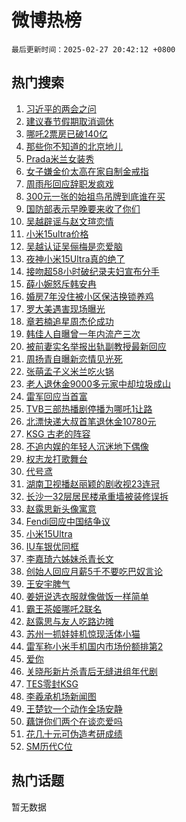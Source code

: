 # 微博热榜

`最后更新时间：2025-02-27 20:42:12 +0800`

## 热门搜索

1. [习近平的两会之问](https://m.weibo.cn/search?containerid=100103type%3D1%26t%3D10%26q%3D%23%E4%B9%A0%E8%BF%91%E5%B9%B3%E7%9A%84%E4%B8%A4%E4%BC%9A%E4%B9%8B%E9%97%AE%23&stream_entry_id=51&isnewpage=1&extparam=seat%3D1%26pos%3D0%26cate%3D10103%26q%3D%2523%25E4%25B9%25A0%25E8%25BF%2591%25E5%25B9%25B3%25E7%259A%2584%25E4%25B8%25A4%25E4%25BC%259A%25E4%25B9%258B%25E9%2597%25AE%2523%26dgr%3D0%26filter_type%3Drealtimehot%26stream_entry_id%3D51%26c_type%3D51%26display_time%3D1740660131%26pre_seqid%3D1740660131040011857609)
1. [建议春节假期取消调休](https://m.weibo.cn/search?containerid=100103type%3D1%26t%3D10%26q%3D%23%E5%BB%BA%E8%AE%AE%E6%98%A5%E8%8A%82%E5%81%87%E6%9C%9F%E5%8F%96%E6%B6%88%E8%B0%83%E4%BC%91%23&stream_entry_id=31&isnewpage=1&extparam=seat%3D1%26pos%3D0%26dgr%3D0%26filter_type%3Drealtimehot%26c_type%3D31%26q%3D%2523%25E5%25BB%25BA%25E8%25AE%25AE%25E6%2598%25A5%25E8%258A%2582%25E5%2581%2587%25E6%259C%259F%25E5%258F%2596%25E6%25B6%2588%25E8%25B0%2583%25E4%25BC%2591%2523%26cate%3D5001%26band_rank%3D1%26lcate%3D5001%26realpos%3D1%26stream_entry_id%3D31%26flag%3D0%26display_time%3D1740660131%26pre_seqid%3D1740660131040011857609)
1. [哪吒2票房已破140亿](https://m.weibo.cn/search?containerid=100103type%3D1%26t%3D10%26q%3D%23%E5%93%AA%E5%90%922%E7%A5%A8%E6%88%BF%E5%B7%B2%E7%A0%B4140%E4%BA%BF%23&stream_entry_id=31&isnewpage=1&extparam=seat%3D1%26pos%3D1%26dgr%3D0%26filter_type%3Drealtimehot%26c_type%3D31%26q%3D%2523%25E5%2593%25AA%25E5%2590%25922%25E7%25A5%25A8%25E6%2588%25BF%25E5%25B7%25B2%25E7%25A0%25B4140%25E4%25BA%25BF%2523%26cate%3D5001%26band_rank%3D2%26lcate%3D5001%26realpos%3D2%26stream_entry_id%3D31%26flag%3D0%26display_time%3D1740660131%26pre_seqid%3D1740660131040011857609)
1. [那些你不知道的北京地儿](https://m.weibo.cn/search?containerid=100103type%3D1%26t%3D10%26q%3D%23%E9%82%A3%E4%BA%9B%E4%BD%A0%E4%B8%8D%E7%9F%A5%E9%81%93%E7%9A%84%E5%8C%97%E4%BA%AC%E5%9C%B0%E5%84%BF%23&stream_entry_id=31&isnewpage=1&extparam=seat%3D1%26pos%3D2%26dgr%3D0%26filter_type%3Drealtimehot%26c_type%3D31%26q%3D%2523%25E9%2582%25A3%25E4%25BA%259B%25E4%25BD%25A0%25E4%25B8%258D%25E7%259F%25A5%25E9%2581%2593%25E7%259A%2584%25E5%258C%2597%25E4%25BA%25AC%25E5%259C%25B0%25E5%2584%25BF%2523%26cate%3D5001%26band_rank%3D3%26lcate%3D5001%26realpos%3D3%26stream_entry_id%3D31%26flag%3D1%26display_time%3D1740660131%26pre_seqid%3D1740660131040011857609)
1. [Prada米兰女装秀](https://m.weibo.cn/search?containerid=100103type%3D1%26t%3D10%26q%3D%23Prada%E7%B1%B3%E5%85%B0%E5%A5%B3%E8%A3%85%E7%A7%80%23&stream_entry_id=31&isnewpage=1&extparam=seat%3D1%26pos%3D3%26dgr%3D0%26adid%3D277135%26is_ad_pos%3D1%26c_type%3D31%26topic_ad%3D1%26cate%3D5001%26band_rank%3D4%26lcate%3D5001%26q%3D%2523Prada%25E7%25B1%25B3%25E5%2585%25B0%25E5%25A5%25B3%25E8%25A3%2585%25E7%25A7%2580%2523%26stream_entry_id%3D31%26filter_type%3Drealtimehot%26display_time%3D1740660131%26pre_seqid%3D1740660131040011857609)
1. [女子嫌金价太高在家自制金戒指](https://m.weibo.cn/search?containerid=100103type%3D1%26t%3D10%26q%3D%23%E5%A5%B3%E5%AD%90%E5%AB%8C%E9%87%91%E4%BB%B7%E5%A4%AA%E9%AB%98%E5%9C%A8%E5%AE%B6%E8%87%AA%E5%88%B6%E9%87%91%E6%88%92%E6%8C%87%23&stream_entry_id=31&isnewpage=1&extparam=seat%3D1%26pos%3D4%26dgr%3D0%26filter_type%3Drealtimehot%26c_type%3D31%26q%3D%2523%25E5%25A5%25B3%25E5%25AD%2590%25E5%25AB%258C%25E9%2587%2591%25E4%25BB%25B7%25E5%25A4%25AA%25E9%25AB%2598%25E5%259C%25A8%25E5%25AE%25B6%25E8%2587%25AA%25E5%2588%25B6%25E9%2587%2591%25E6%2588%2592%25E6%258C%2587%2523%26cate%3D5001%26band_rank%3D4%26lcate%3D5001%26realpos%3D4%26stream_entry_id%3D31%26flag%3D1%26display_time%3D1740660131%26pre_seqid%3D1740660131040011857609)
1. [周雨彤回应辞职发疯戏](https://m.weibo.cn/search?containerid=100103type%3D1%26t%3D10%26q%3D%23%E5%91%A8%E9%9B%A8%E5%BD%A4%E5%9B%9E%E5%BA%94%E8%BE%9E%E8%81%8C%E5%8F%91%E7%96%AF%E6%88%8F%23&stream_entry_id=31&isnewpage=1&extparam=seat%3D1%26pos%3D5%26dgr%3D0%26filter_type%3Drealtimehot%26c_type%3D31%26q%3D%2523%25E5%2591%25A8%25E9%259B%25A8%25E5%25BD%25A4%25E5%259B%259E%25E5%25BA%2594%25E8%25BE%259E%25E8%2581%258C%25E5%258F%2591%25E7%2596%25AF%25E6%2588%258F%2523%26cate%3D5001%26band_rank%3D5%26lcate%3D5001%26realpos%3D5%26stream_entry_id%3D31%26flag%3D2%26display_time%3D1740660131%26pre_seqid%3D1740660131040011857609)
1. [300元一张的始祖鸟吊牌到底谁在买](https://m.weibo.cn/search?containerid=100103type%3D1%26t%3D10%26q%3D%23300%E5%85%83%E4%B8%80%E5%BC%A0%E7%9A%84%E5%A7%8B%E7%A5%96%E9%B8%9F%E5%90%8A%E7%89%8C%E5%88%B0%E5%BA%95%E8%B0%81%E5%9C%A8%E4%B9%B0%23&stream_entry_id=31&isnewpage=1&extparam=seat%3D1%26pos%3D6%26dgr%3D0%26filter_type%3Drealtimehot%26c_type%3D31%26q%3D%2523300%25E5%2585%2583%25E4%25B8%2580%25E5%25BC%25A0%25E7%259A%2584%25E5%25A7%258B%25E7%25A5%2596%25E9%25B8%259F%25E5%2590%258A%25E7%2589%258C%25E5%2588%25B0%25E5%25BA%2595%25E8%25B0%2581%25E5%259C%25A8%25E4%25B9%25B0%2523%26cate%3D5001%26band_rank%3D6%26lcate%3D5001%26realpos%3D6%26stream_entry_id%3D31%26flag%3D0%26display_time%3D1740660131%26pre_seqid%3D1740660131040011857609)
1. [国防部表示早晚要来收了你们](https://m.weibo.cn/search?containerid=100103type%3D1%26t%3D10%26q%3D%23%E5%9B%BD%E9%98%B2%E9%83%A8%E8%A1%A8%E7%A4%BA%E6%97%A9%E6%99%9A%E8%A6%81%E6%9D%A5%E6%94%B6%E4%BA%86%E4%BD%A0%E4%BB%AC%23&stream_entry_id=31&isnewpage=1&extparam=seat%3D1%26pos%3D7%26dgr%3D0%26filter_type%3Drealtimehot%26c_type%3D31%26q%3D%2523%25E5%259B%25BD%25E9%2598%25B2%25E9%2583%25A8%25E8%25A1%25A8%25E7%25A4%25BA%25E6%2597%25A9%25E6%2599%259A%25E8%25A6%2581%25E6%259D%25A5%25E6%2594%25B6%25E4%25BA%2586%25E4%25BD%25A0%25E4%25BB%25AC%2523%26cate%3D5001%26band_rank%3D7%26lcate%3D5001%26realpos%3D7%26stream_entry_id%3D31%26flag%3D0%26display_time%3D1740660131%26pre_seqid%3D1740660131040011857609)
1. [吴越辟谣与赵文瑄恋情](https://m.weibo.cn/search?containerid=100103type%3D1%26t%3D10%26q%3D%23%E5%90%B4%E8%B6%8A%E8%BE%9F%E8%B0%A3%E4%B8%8E%E8%B5%B5%E6%96%87%E7%91%84%E6%81%8B%E6%83%85%23&stream_entry_id=31&isnewpage=1&extparam=seat%3D1%26pos%3D8%26dgr%3D0%26filter_type%3Drealtimehot%26c_type%3D31%26q%3D%2523%25E5%2590%25B4%25E8%25B6%258A%25E8%25BE%259F%25E8%25B0%25A3%25E4%25B8%258E%25E8%25B5%25B5%25E6%2596%2587%25E7%2591%2584%25E6%2581%258B%25E6%2583%2585%2523%26cate%3D5001%26band_rank%3D8%26lcate%3D5001%26realpos%3D8%26stream_entry_id%3D31%26flag%3D1%26display_time%3D1740660131%26pre_seqid%3D1740660131040011857609)
1. [小米15ultra价格](https://m.weibo.cn/search?containerid=100103type%3D1%26t%3D10%26q%3D%E5%B0%8F%E7%B1%B315ultra%E4%BB%B7%E6%A0%BC&stream_entry_id=31&isnewpage=1&extparam=seat%3D1%26pos%3D9%26dgr%3D0%26filter_type%3Drealtimehot%26c_type%3D31%26q%3D%25E5%25B0%258F%25E7%25B1%25B315ultra%25E4%25BB%25B7%25E6%25A0%25BC%26cate%3D5001%26band_rank%3D9%26lcate%3D5001%26realpos%3D9%26stream_entry_id%3D31%26flag%3D1%26display_time%3D1740660131%26pre_seqid%3D1740660131040011857609)
1. [吴越认证吴俪梅是恋爱脑](https://m.weibo.cn/search?containerid=100103type%3D1%26t%3D10%26q%3D%23%E5%90%B4%E8%B6%8A%E8%AE%A4%E8%AF%81%E5%90%B4%E4%BF%AA%E6%A2%85%E6%98%AF%E6%81%8B%E7%88%B1%E8%84%91%23&stream_entry_id=31&isnewpage=1&extparam=seat%3D1%26pos%3D10%26dgr%3D0%26filter_type%3Drealtimehot%26c_type%3D31%26q%3D%2523%25E5%2590%25B4%25E8%25B6%258A%25E8%25AE%25A4%25E8%25AF%2581%25E5%2590%25B4%25E4%25BF%25AA%25E6%25A2%2585%25E6%2598%25AF%25E6%2581%258B%25E7%2588%25B1%25E8%2584%2591%2523%26cate%3D5001%26band_rank%3D10%26lcate%3D5001%26realpos%3D10%26stream_entry_id%3D31%26flag%3D1%26display_time%3D1740660131%26pre_seqid%3D1740660131040011857609)
1. [夜神小米15Ultra真的绝了](https://m.weibo.cn/search?containerid=100103type%3D1%26t%3D10%26q%3D%23%E5%A4%9C%E7%A5%9E%E5%B0%8F%E7%B1%B315Ultra%E7%9C%9F%E7%9A%84%E7%BB%9D%E4%BA%86%23&stream_entry_id=31&isnewpage=1&extparam=seat%3D1%26q%3D%2523%25E5%25A4%259C%25E7%25A5%259E%25E5%25B0%258F%25E7%25B1%25B315Ultra%25E7%259C%259F%25E7%259A%2584%25E7%25BB%259D%25E4%25BA%2586%2523%26dgr%3D0%26adid%3D277163%26filter_type%3Drealtimehot%26c_type%3D31%26pos%3D11%26cate%3D5001%26band_rank%3D11%26lcate%3D5001%26realpos%3D11%26stream_entry_id%3D31%26flag%3D1%26display_time%3D1740660131%26pre_seqid%3D1740660131040011857609)
1. [接吻超58小时破纪录夫妇宣布分手](https://m.weibo.cn/search?containerid=100103type%3D1%26t%3D10%26q%3D%23%E6%8E%A5%E5%90%BB%E8%B6%8558%E5%B0%8F%E6%97%B6%E7%A0%B4%E7%BA%AA%E5%BD%95%E5%A4%AB%E5%A6%87%E5%AE%A3%E5%B8%83%E5%88%86%E6%89%8B%23&stream_entry_id=31&isnewpage=1&extparam=seat%3D1%26pos%3D12%26dgr%3D0%26filter_type%3Drealtimehot%26c_type%3D31%26q%3D%2523%25E6%258E%25A5%25E5%2590%25BB%25E8%25B6%258558%25E5%25B0%258F%25E6%2597%25B6%25E7%25A0%25B4%25E7%25BA%25AA%25E5%25BD%2595%25E5%25A4%25AB%25E5%25A6%2587%25E5%25AE%25A3%25E5%25B8%2583%25E5%2588%2586%25E6%2589%258B%2523%26cate%3D5001%26band_rank%3D12%26lcate%3D5001%26realpos%3D12%26stream_entry_id%3D31%26flag%3D1%26display_time%3D1740660131%26pre_seqid%3D1740660131040011857609)
1. [薛小婉怒斥韩安冉](https://m.weibo.cn/search?containerid=100103type%3D1%26t%3D10%26q%3D%23%E8%96%9B%E5%B0%8F%E5%A9%89%E6%80%92%E6%96%A5%E9%9F%A9%E5%AE%89%E5%86%89%23&stream_entry_id=31&isnewpage=1&extparam=seat%3D1%26pos%3D13%26dgr%3D0%26filter_type%3Drealtimehot%26c_type%3D31%26q%3D%2523%25E8%2596%259B%25E5%25B0%258F%25E5%25A9%2589%25E6%2580%2592%25E6%2596%25A5%25E9%259F%25A9%25E5%25AE%2589%25E5%2586%2589%2523%26cate%3D5001%26band_rank%3D13%26lcate%3D5001%26realpos%3D13%26stream_entry_id%3D31%26flag%3D2%26display_time%3D1740660131%26pre_seqid%3D1740660131040011857609)
1. [婚房7年没住被小区保洁换锁养鸡](https://m.weibo.cn/search?containerid=100103type%3D1%26t%3D10%26q%3D%23%E5%A9%9A%E6%88%BF7%E5%B9%B4%E6%B2%A1%E4%BD%8F%E8%A2%AB%E5%B0%8F%E5%8C%BA%E4%BF%9D%E6%B4%81%E6%8D%A2%E9%94%81%E5%85%BB%E9%B8%A1%23&stream_entry_id=31&isnewpage=1&extparam=seat%3D1%26pos%3D14%26dgr%3D0%26filter_type%3Drealtimehot%26c_type%3D31%26q%3D%2523%25E5%25A9%259A%25E6%2588%25BF7%25E5%25B9%25B4%25E6%25B2%25A1%25E4%25BD%258F%25E8%25A2%25AB%25E5%25B0%258F%25E5%258C%25BA%25E4%25BF%259D%25E6%25B4%2581%25E6%258D%25A2%25E9%2594%2581%25E5%2585%25BB%25E9%25B8%25A1%2523%26cate%3D5001%26band_rank%3D14%26lcate%3D5001%26realpos%3D14%26stream_entry_id%3D31%26flag%3D2%26display_time%3D1740660131%26pre_seqid%3D1740660131040011857609)
1. [罗大美遇害现场曝光](https://m.weibo.cn/search?containerid=100103type%3D1%26t%3D10%26q%3D%23%E7%BD%97%E5%A4%A7%E7%BE%8E%E9%81%87%E5%AE%B3%E7%8E%B0%E5%9C%BA%E6%9B%9D%E5%85%89%23&stream_entry_id=31&isnewpage=1&extparam=seat%3D1%26pos%3D15%26dgr%3D0%26filter_type%3Drealtimehot%26c_type%3D31%26q%3D%2523%25E7%25BD%2597%25E5%25A4%25A7%25E7%25BE%258E%25E9%2581%2587%25E5%25AE%25B3%25E7%258E%25B0%25E5%259C%25BA%25E6%259B%259D%25E5%2585%2589%2523%26cate%3D5001%26band_rank%3D15%26lcate%3D5001%26realpos%3D15%26stream_entry_id%3D31%26flag%3D2%26display_time%3D1740660131%26pre_seqid%3D1740660131040011857609)
1. [章若楠追星周杰伦成功](https://m.weibo.cn/search?containerid=100103type%3D1%26t%3D10%26q%3D%E7%AB%A0%E8%8B%A5%E6%A5%A0%E8%BF%BD%E6%98%9F%E5%91%A8%E6%9D%B0%E4%BC%A6%E6%88%90%E5%8A%9F&stream_entry_id=31&isnewpage=1&extparam=seat%3D1%26pos%3D16%26dgr%3D0%26filter_type%3Drealtimehot%26c_type%3D31%26q%3D%25E7%25AB%25A0%25E8%258B%25A5%25E6%25A5%25A0%25E8%25BF%25BD%25E6%2598%259F%25E5%2591%25A8%25E6%259D%25B0%25E4%25BC%25A6%25E6%2588%2590%25E5%258A%259F%26cate%3D5001%26band_rank%3D16%26lcate%3D5001%26realpos%3D16%26stream_entry_id%3D31%26flag%3D2%26display_time%3D1740660131%26pre_seqid%3D1740660131040011857609)
1. [韩佳人自曝曾一年内流产三次](https://m.weibo.cn/search?containerid=100103type%3D1%26t%3D10%26q%3D%23%E9%9F%A9%E4%BD%B3%E4%BA%BA%E8%87%AA%E6%9B%9D%E6%9B%BE%E4%B8%80%E5%B9%B4%E5%86%85%E6%B5%81%E4%BA%A7%E4%B8%89%E6%AC%A1%23&stream_entry_id=31&isnewpage=1&extparam=seat%3D1%26pos%3D17%26dgr%3D0%26filter_type%3Drealtimehot%26c_type%3D31%26q%3D%2523%25E9%259F%25A9%25E4%25BD%25B3%25E4%25BA%25BA%25E8%2587%25AA%25E6%259B%259D%25E6%259B%25BE%25E4%25B8%2580%25E5%25B9%25B4%25E5%2586%2585%25E6%25B5%2581%25E4%25BA%25A7%25E4%25B8%2589%25E6%25AC%25A1%2523%26cate%3D5001%26band_rank%3D17%26lcate%3D5001%26realpos%3D17%26stream_entry_id%3D31%26flag%3D2%26display_time%3D1740660131%26pre_seqid%3D1740660131040011857609)
1. [被前妻实名举报出轨副教授最新回应](https://m.weibo.cn/search?containerid=100103type%3D1%26t%3D10%26q%3D%23%E8%A2%AB%E5%89%8D%E5%A6%BB%E5%AE%9E%E5%90%8D%E4%B8%BE%E6%8A%A5%E5%87%BA%E8%BD%A8%E5%89%AF%E6%95%99%E6%8E%88%E6%9C%80%E6%96%B0%E5%9B%9E%E5%BA%94%23&stream_entry_id=31&isnewpage=1&extparam=seat%3D1%26pos%3D18%26dgr%3D0%26filter_type%3Drealtimehot%26c_type%3D31%26q%3D%2523%25E8%25A2%25AB%25E5%2589%258D%25E5%25A6%25BB%25E5%25AE%259E%25E5%2590%258D%25E4%25B8%25BE%25E6%258A%25A5%25E5%2587%25BA%25E8%25BD%25A8%25E5%2589%25AF%25E6%2595%2599%25E6%258E%2588%25E6%259C%2580%25E6%2596%25B0%25E5%259B%259E%25E5%25BA%2594%2523%26cate%3D5001%26band_rank%3D18%26lcate%3D5001%26realpos%3D18%26stream_entry_id%3D31%26flag%3D0%26display_time%3D1740660131%26pre_seqid%3D1740660131040011857609)
1. [周扬青自曝新恋情见光死](https://m.weibo.cn/search?containerid=100103type%3D1%26t%3D10%26q%3D%23%E5%91%A8%E6%89%AC%E9%9D%92%E8%87%AA%E6%9B%9D%E6%96%B0%E6%81%8B%E6%83%85%E8%A7%81%E5%85%89%E6%AD%BB%23&stream_entry_id=31&isnewpage=1&extparam=seat%3D1%26pos%3D19%26dgr%3D0%26filter_type%3Drealtimehot%26c_type%3D31%26q%3D%2523%25E5%2591%25A8%25E6%2589%25AC%25E9%259D%2592%25E8%2587%25AA%25E6%259B%259D%25E6%2596%25B0%25E6%2581%258B%25E6%2583%2585%25E8%25A7%2581%25E5%2585%2589%25E6%25AD%25BB%2523%26cate%3D5001%26band_rank%3D19%26lcate%3D5001%26realpos%3D19%26stream_entry_id%3D31%26flag%3D0%26display_time%3D1740660131%26pre_seqid%3D1740660131040011857609)
1. [张萌孟子义米兰吃火锅](https://m.weibo.cn/search?containerid=100103type%3D1%26t%3D10%26q%3D%23%E5%BC%A0%E8%90%8C%E5%AD%9F%E5%AD%90%E4%B9%89%E7%B1%B3%E5%85%B0%E5%90%83%E7%81%AB%E9%94%85%23&stream_entry_id=31&isnewpage=1&extparam=seat%3D1%26pos%3D20%26dgr%3D0%26filter_type%3Drealtimehot%26c_type%3D31%26q%3D%2523%25E5%25BC%25A0%25E8%2590%258C%25E5%25AD%259F%25E5%25AD%2590%25E4%25B9%2589%25E7%25B1%25B3%25E5%2585%25B0%25E5%2590%2583%25E7%2581%25AB%25E9%2594%2585%2523%26cate%3D5001%26band_rank%3D20%26lcate%3D5001%26realpos%3D20%26stream_entry_id%3D31%26flag%3D1%26display_time%3D1740660131%26pre_seqid%3D1740660131040011857609)
1. [老人退休金9000多元家中却垃圾成山](https://m.weibo.cn/search?containerid=100103type%3D1%26t%3D10%26q%3D%23%E8%80%81%E4%BA%BA%E9%80%80%E4%BC%91%E9%87%919000%E5%A4%9A%E5%85%83%E5%AE%B6%E4%B8%AD%E5%8D%B4%E5%9E%83%E5%9C%BE%E6%88%90%E5%B1%B1%23&stream_entry_id=31&isnewpage=1&extparam=seat%3D1%26pos%3D21%26dgr%3D0%26filter_type%3Drealtimehot%26c_type%3D31%26q%3D%2523%25E8%2580%2581%25E4%25BA%25BA%25E9%2580%2580%25E4%25BC%2591%25E9%2587%25919000%25E5%25A4%259A%25E5%2585%2583%25E5%25AE%25B6%25E4%25B8%25AD%25E5%258D%25B4%25E5%259E%2583%25E5%259C%25BE%25E6%2588%2590%25E5%25B1%25B1%2523%26cate%3D5001%26band_rank%3D21%26lcate%3D5001%26realpos%3D21%26stream_entry_id%3D31%26flag%3D1%26display_time%3D1740660131%26pre_seqid%3D1740660131040011857609)
1. [雷军回应当首富](https://m.weibo.cn/search?containerid=100103type%3D1%26t%3D10%26q%3D%23%E9%9B%B7%E5%86%9B%E5%9B%9E%E5%BA%94%E5%BD%93%E9%A6%96%E5%AF%8C%23&stream_entry_id=31&isnewpage=1&extparam=seat%3D1%26pos%3D22%26dgr%3D0%26filter_type%3Drealtimehot%26c_type%3D31%26q%3D%2523%25E9%259B%25B7%25E5%2586%259B%25E5%259B%259E%25E5%25BA%2594%25E5%25BD%2593%25E9%25A6%2596%25E5%25AF%258C%2523%26cate%3D5001%26band_rank%3D22%26lcate%3D5001%26realpos%3D22%26stream_entry_id%3D31%26flag%3D0%26display_time%3D1740660131%26pre_seqid%3D1740660131040011857609)
1. [TVB三部热播剧停播为哪吒1让路](https://m.weibo.cn/search?containerid=100103type%3D1%26t%3D10%26q%3D%23TVB%E4%B8%89%E9%83%A8%E7%83%AD%E6%92%AD%E5%89%A7%E5%81%9C%E6%92%AD%E4%B8%BA%E5%93%AA%E5%90%921%E8%AE%A9%E8%B7%AF%23&stream_entry_id=31&isnewpage=1&extparam=seat%3D1%26pos%3D23%26dgr%3D0%26filter_type%3Drealtimehot%26c_type%3D31%26q%3D%2523TVB%25E4%25B8%2589%25E9%2583%25A8%25E7%2583%25AD%25E6%2592%25AD%25E5%2589%25A7%25E5%2581%259C%25E6%2592%25AD%25E4%25B8%25BA%25E5%2593%25AA%25E5%2590%25921%25E8%25AE%25A9%25E8%25B7%25AF%2523%26cate%3D5001%26band_rank%3D23%26lcate%3D5001%26realpos%3D23%26stream_entry_id%3D31%26flag%3D0%26display_time%3D1740660131%26pre_seqid%3D1740660131040011857609)
1. [北漂快递大叔首笔退休金10780元](https://m.weibo.cn/search?containerid=100103type%3D1%26t%3D10%26q%3D%23%E5%8C%97%E6%BC%82%E5%BF%AB%E9%80%92%E5%A4%A7%E5%8F%94%E9%A6%96%E7%AC%94%E9%80%80%E4%BC%91%E9%87%9110780%E5%85%83%23&stream_entry_id=31&isnewpage=1&extparam=seat%3D1%26pos%3D24%26dgr%3D0%26filter_type%3Drealtimehot%26c_type%3D31%26q%3D%2523%25E5%258C%2597%25E6%25BC%2582%25E5%25BF%25AB%25E9%2580%2592%25E5%25A4%25A7%25E5%258F%2594%25E9%25A6%2596%25E7%25AC%2594%25E9%2580%2580%25E4%25BC%2591%25E9%2587%259110780%25E5%2585%2583%2523%26cate%3D5001%26band_rank%3D24%26lcate%3D5001%26realpos%3D24%26stream_entry_id%3D31%26flag%3D1%26display_time%3D1740660131%26pre_seqid%3D1740660131040011857609)
1. [KSG 古老的阵容](https://m.weibo.cn/search?containerid=100103type%3D1%26t%3D10%26q%3DKSG+%E5%8F%A4%E8%80%81%E7%9A%84%E9%98%B5%E5%AE%B9&stream_entry_id=31&isnewpage=1&extparam=seat%3D1%26pos%3D25%26dgr%3D0%26filter_type%3Drealtimehot%26c_type%3D31%26q%3DKSG%2520%25E5%258F%25A4%25E8%2580%2581%25E7%259A%2584%25E9%2598%25B5%25E5%25AE%25B9%26cate%3D5001%26band_rank%3D25%26lcate%3D5001%26realpos%3D25%26stream_entry_id%3D31%26flag%3D0%26display_time%3D1740660131%26pre_seqid%3D1740660131040011857609)
1. [不追内娱的年轻人沉迷地下偶像](https://m.weibo.cn/search?containerid=100103type%3D1%26t%3D10%26q%3D%23%E4%B8%8D%E8%BF%BD%E5%86%85%E5%A8%B1%E7%9A%84%E5%B9%B4%E8%BD%BB%E4%BA%BA%E6%B2%89%E8%BF%B7%E5%9C%B0%E4%B8%8B%E5%81%B6%E5%83%8F%23&stream_entry_id=31&isnewpage=1&extparam=seat%3D1%26pos%3D26%26dgr%3D0%26filter_type%3Drealtimehot%26c_type%3D31%26q%3D%2523%25E4%25B8%258D%25E8%25BF%25BD%25E5%2586%2585%25E5%25A8%25B1%25E7%259A%2584%25E5%25B9%25B4%25E8%25BD%25BB%25E4%25BA%25BA%25E6%25B2%2589%25E8%25BF%25B7%25E5%259C%25B0%25E4%25B8%258B%25E5%2581%25B6%25E5%2583%258F%2523%26cate%3D5001%26band_rank%3D26%26lcate%3D5001%26realpos%3D26%26stream_entry_id%3D31%26flag%3D0%26display_time%3D1740660131%26pre_seqid%3D1740660131040011857609)
1. [权志龙打歌舞台](https://m.weibo.cn/search?containerid=100103type%3D1%26t%3D10%26q%3D%E6%9D%83%E5%BF%97%E9%BE%99%E6%89%93%E6%AD%8C%E8%88%9E%E5%8F%B0&stream_entry_id=31&isnewpage=1&extparam=seat%3D1%26pos%3D27%26dgr%3D0%26filter_type%3Drealtimehot%26c_type%3D31%26q%3D%25E6%259D%2583%25E5%25BF%2597%25E9%25BE%2599%25E6%2589%2593%25E6%25AD%258C%25E8%2588%259E%25E5%258F%25B0%26cate%3D5001%26band_rank%3D27%26lcate%3D5001%26realpos%3D27%26stream_entry_id%3D31%26flag%3D0%26display_time%3D1740660131%26pre_seqid%3D1740660131040011857609)
1. [代号鸢](https://m.weibo.cn/search?containerid=100103type%3D1%26t%3D10%26q%3D%E4%BB%A3%E5%8F%B7%E9%B8%A2&stream_entry_id=31&isnewpage=1&extparam=seat%3D1%26pos%3D28%26dgr%3D0%26filter_type%3Drealtimehot%26c_type%3D31%26q%3D%25E4%25BB%25A3%25E5%258F%25B7%25E9%25B8%25A2%26cate%3D5001%26band_rank%3D28%26lcate%3D5001%26realpos%3D28%26stream_entry_id%3D31%26flag%3D0%26display_time%3D1740660131%26pre_seqid%3D1740660131040011857609)
1. [湖南卫视播赵丽颖的剧收视23连冠](https://m.weibo.cn/search?containerid=100103type%3D1%26t%3D10%26q%3D%23%E6%B9%96%E5%8D%97%E5%8D%AB%E8%A7%86%E6%92%AD%E8%B5%B5%E4%B8%BD%E9%A2%96%E7%9A%84%E5%89%A7%E6%94%B6%E8%A7%8623%E8%BF%9E%E5%86%A0%23&stream_entry_id=31&isnewpage=1&extparam=seat%3D1%26pos%3D29%26dgr%3D0%26filter_type%3Drealtimehot%26c_type%3D31%26q%3D%2523%25E6%25B9%2596%25E5%258D%2597%25E5%258D%25AB%25E8%25A7%2586%25E6%2592%25AD%25E8%25B5%25B5%25E4%25B8%25BD%25E9%25A2%2596%25E7%259A%2584%25E5%2589%25A7%25E6%2594%25B6%25E8%25A7%258623%25E8%25BF%259E%25E5%2586%25A0%2523%26cate%3D5001%26band_rank%3D29%26lcate%3D5001%26realpos%3D29%26stream_entry_id%3D31%26flag%3D0%26display_time%3D1740660131%26pre_seqid%3D1740660131040011857609)
1. [长沙一32层居民楼承重墙被装修误拆](https://m.weibo.cn/search?containerid=100103type%3D1%26t%3D10%26q%3D%23%E9%95%BF%E6%B2%99%E4%B8%8032%E5%B1%82%E5%B1%85%E6%B0%91%E6%A5%BC%E6%89%BF%E9%87%8D%E5%A2%99%E8%A2%AB%E8%A3%85%E4%BF%AE%E8%AF%AF%E6%8B%86%23&stream_entry_id=31&isnewpage=1&extparam=seat%3D1%26pos%3D30%26dgr%3D0%26filter_type%3Drealtimehot%26c_type%3D31%26q%3D%2523%25E9%2595%25BF%25E6%25B2%2599%25E4%25B8%258032%25E5%25B1%2582%25E5%25B1%2585%25E6%25B0%2591%25E6%25A5%25BC%25E6%2589%25BF%25E9%2587%258D%25E5%25A2%2599%25E8%25A2%25AB%25E8%25A3%2585%25E4%25BF%25AE%25E8%25AF%25AF%25E6%258B%2586%2523%26cate%3D5001%26band_rank%3D30%26lcate%3D5001%26realpos%3D30%26stream_entry_id%3D31%26flag%3D1%26display_time%3D1740660131%26pre_seqid%3D1740660131040011857609)
1. [赵露思新头像寓意](https://m.weibo.cn/search?containerid=100103type%3D1%26t%3D10%26q%3D%23%E8%B5%B5%E9%9C%B2%E6%80%9D%E6%96%B0%E5%A4%B4%E5%83%8F%E5%AF%93%E6%84%8F%23&stream_entry_id=31&isnewpage=1&extparam=seat%3D1%26pos%3D31%26dgr%3D0%26filter_type%3Drealtimehot%26c_type%3D31%26q%3D%2523%25E8%25B5%25B5%25E9%259C%25B2%25E6%2580%259D%25E6%2596%25B0%25E5%25A4%25B4%25E5%2583%258F%25E5%25AF%2593%25E6%2584%258F%2523%26cate%3D5001%26band_rank%3D31%26lcate%3D5001%26realpos%3D31%26stream_entry_id%3D31%26flag%3D1%26display_time%3D1740660131%26pre_seqid%3D1740660131040011857609)
1. [Fendi回应中国结争议](https://m.weibo.cn/search?containerid=100103type%3D1%26t%3D10%26q%3D%23Fendi%E5%9B%9E%E5%BA%94%E4%B8%AD%E5%9B%BD%E7%BB%93%E4%BA%89%E8%AE%AE%23&stream_entry_id=31&isnewpage=1&extparam=seat%3D1%26pos%3D32%26dgr%3D0%26filter_type%3Drealtimehot%26c_type%3D31%26q%3D%2523Fendi%25E5%259B%259E%25E5%25BA%2594%25E4%25B8%25AD%25E5%259B%25BD%25E7%25BB%2593%25E4%25BA%2589%25E8%25AE%25AE%2523%26cate%3D5001%26band_rank%3D32%26lcate%3D5001%26realpos%3D32%26stream_entry_id%3D31%26flag%3D0%26display_time%3D1740660131%26pre_seqid%3D1740660131040011857609)
1. [小米15Ultra](https://m.weibo.cn/search?containerid=100103type%3D1%26t%3D10%26q%3D%E5%B0%8F%E7%B1%B315Ultra&stream_entry_id=31&isnewpage=1&extparam=seat%3D1%26pos%3D33%26dgr%3D0%26filter_type%3Drealtimehot%26c_type%3D31%26q%3D%25E5%25B0%258F%25E7%25B1%25B315Ultra%26cate%3D5001%26band_rank%3D33%26lcate%3D5001%26realpos%3D33%26stream_entry_id%3D31%26flag%3D1%26display_time%3D1740660131%26pre_seqid%3D1740660131040011857609)
1. [IU车银优同框](https://m.weibo.cn/search?containerid=100103type%3D1%26t%3D10%26q%3D%23IU%E8%BD%A6%E9%93%B6%E4%BC%98%E5%90%8C%E6%A1%86%23&stream_entry_id=31&isnewpage=1&extparam=seat%3D1%26pos%3D34%26dgr%3D0%26filter_type%3Drealtimehot%26c_type%3D31%26q%3D%2523IU%25E8%25BD%25A6%25E9%2593%25B6%25E4%25BC%2598%25E5%2590%258C%25E6%25A1%2586%2523%26cate%3D5001%26band_rank%3D34%26lcate%3D5001%26realpos%3D34%26stream_entry_id%3D31%26flag%3D0%26display_time%3D1740660131%26pre_seqid%3D1740660131040011857609)
1. [李嘉琦六姊妹杀青长文](https://m.weibo.cn/search?containerid=100103type%3D1%26t%3D10%26q%3D%23%E6%9D%8E%E5%98%89%E7%90%A6%E5%85%AD%E5%A7%8A%E5%A6%B9%E6%9D%80%E9%9D%92%E9%95%BF%E6%96%87%23&stream_entry_id=31&isnewpage=1&extparam=seat%3D1%26pos%3D35%26dgr%3D0%26filter_type%3Drealtimehot%26c_type%3D31%26q%3D%2523%25E6%259D%258E%25E5%2598%2589%25E7%2590%25A6%25E5%2585%25AD%25E5%25A7%258A%25E5%25A6%25B9%25E6%259D%2580%25E9%259D%2592%25E9%2595%25BF%25E6%2596%2587%2523%26cate%3D5001%26band_rank%3D35%26lcate%3D5001%26realpos%3D35%26stream_entry_id%3D31%26flag%3D1%26display_time%3D1740660131%26pre_seqid%3D1740660131040011857609)
1. [创始人回应月薪5千不要吃巴奴言论](https://m.weibo.cn/search?containerid=100103type%3D1%26t%3D10%26q%3D%23%E5%88%9B%E5%A7%8B%E4%BA%BA%E5%9B%9E%E5%BA%94%E6%9C%88%E8%96%AA5%E5%8D%83%E4%B8%8D%E8%A6%81%E5%90%83%E5%B7%B4%E5%A5%B4%E8%A8%80%E8%AE%BA%23&stream_entry_id=31&isnewpage=1&extparam=seat%3D1%26pos%3D36%26dgr%3D0%26filter_type%3Drealtimehot%26c_type%3D31%26q%3D%2523%25E5%2588%259B%25E5%25A7%258B%25E4%25BA%25BA%25E5%259B%259E%25E5%25BA%2594%25E6%259C%2588%25E8%2596%25AA5%25E5%258D%2583%25E4%25B8%258D%25E8%25A6%2581%25E5%2590%2583%25E5%25B7%25B4%25E5%25A5%25B4%25E8%25A8%2580%25E8%25AE%25BA%2523%26cate%3D5001%26band_rank%3D36%26lcate%3D5001%26realpos%3D36%26stream_entry_id%3D31%26flag%3D1%26display_time%3D1740660131%26pre_seqid%3D1740660131040011857609)
1. [王安宇脾气](https://m.weibo.cn/search?containerid=100103type%3D1%26t%3D10%26q%3D%23%E7%8E%8B%E5%AE%89%E5%AE%87%E8%84%BE%E6%B0%94%23&stream_entry_id=31&isnewpage=1&extparam=seat%3D1%26pos%3D37%26dgr%3D0%26filter_type%3Drealtimehot%26c_type%3D31%26q%3D%2523%25E7%258E%258B%25E5%25AE%2589%25E5%25AE%2587%25E8%2584%25BE%25E6%25B0%2594%2523%26cate%3D5001%26band_rank%3D37%26lcate%3D5001%26realpos%3D37%26stream_entry_id%3D31%26flag%3D0%26display_time%3D1740660131%26pre_seqid%3D1740660131040011857609)
1. [姜妍说选衣服就像做饭一样简单](https://m.weibo.cn/search?containerid=100103type%3D1%26t%3D10%26q%3D%E5%A7%9C%E5%A6%8D%E8%AF%B4%E9%80%89%E8%A1%A3%E6%9C%8D%E5%B0%B1%E5%83%8F%E5%81%9A%E9%A5%AD%E4%B8%80%E6%A0%B7%E7%AE%80%E5%8D%95&stream_entry_id=31&isnewpage=1&extparam=seat%3D1%26pos%3D38%26dgr%3D0%26filter_type%3Drealtimehot%26c_type%3D31%26q%3D%25E5%25A7%259C%25E5%25A6%258D%25E8%25AF%25B4%25E9%2580%2589%25E8%25A1%25A3%25E6%259C%258D%25E5%25B0%25B1%25E5%2583%258F%25E5%2581%259A%25E9%25A5%25AD%25E4%25B8%2580%25E6%25A0%25B7%25E7%25AE%2580%25E5%258D%2595%26cate%3D5001%26band_rank%3D38%26lcate%3D5001%26realpos%3D38%26stream_entry_id%3D31%26flag%3D1%26display_time%3D1740660131%26pre_seqid%3D1740660131040011857609)
1. [霸王茶姬哪吒2联名](https://m.weibo.cn/search?containerid=100103type%3D1%26t%3D10%26q%3D%23%E9%9C%B8%E7%8E%8B%E8%8C%B6%E5%A7%AC%E5%93%AA%E5%90%922%E8%81%94%E5%90%8D%23&stream_entry_id=31&isnewpage=1&extparam=seat%3D1%26pos%3D39%26dgr%3D0%26filter_type%3Drealtimehot%26c_type%3D31%26q%3D%2523%25E9%259C%25B8%25E7%258E%258B%25E8%258C%25B6%25E5%25A7%25AC%25E5%2593%25AA%25E5%2590%25922%25E8%2581%2594%25E5%2590%258D%2523%26cate%3D5001%26band_rank%3D39%26lcate%3D5001%26realpos%3D39%26stream_entry_id%3D31%26flag%3D0%26display_time%3D1740660131%26pre_seqid%3D1740660131040011857609)
1. [赵露思与友人吃路边摊](https://m.weibo.cn/search?containerid=100103type%3D1%26t%3D10%26q%3D%23%E8%B5%B5%E9%9C%B2%E6%80%9D%E4%B8%8E%E5%8F%8B%E4%BA%BA%E5%90%83%E8%B7%AF%E8%BE%B9%E6%91%8A%23&stream_entry_id=31&isnewpage=1&extparam=seat%3D1%26pos%3D40%26dgr%3D0%26filter_type%3Drealtimehot%26c_type%3D31%26q%3D%2523%25E8%25B5%25B5%25E9%259C%25B2%25E6%2580%259D%25E4%25B8%258E%25E5%258F%258B%25E4%25BA%25BA%25E5%2590%2583%25E8%25B7%25AF%25E8%25BE%25B9%25E6%2591%258A%2523%26cate%3D5001%26band_rank%3D40%26lcate%3D5001%26realpos%3D40%26stream_entry_id%3D31%26flag%3D0%26display_time%3D1740660131%26pre_seqid%3D1740660131040011857609)
1. [苏州一抓娃娃机惊现活体小猫](https://m.weibo.cn/search?containerid=100103type%3D1%26t%3D10%26q%3D%23%E8%8B%8F%E5%B7%9E%E4%B8%80%E6%8A%93%E5%A8%83%E5%A8%83%E6%9C%BA%E6%83%8A%E7%8E%B0%E6%B4%BB%E4%BD%93%E5%B0%8F%E7%8C%AB%23&stream_entry_id=31&isnewpage=1&extparam=seat%3D1%26pos%3D41%26dgr%3D0%26filter_type%3Drealtimehot%26c_type%3D31%26q%3D%2523%25E8%258B%258F%25E5%25B7%259E%25E4%25B8%2580%25E6%258A%2593%25E5%25A8%2583%25E5%25A8%2583%25E6%259C%25BA%25E6%2583%258A%25E7%258E%25B0%25E6%25B4%25BB%25E4%25BD%2593%25E5%25B0%258F%25E7%258C%25AB%2523%26cate%3D5001%26band_rank%3D41%26lcate%3D5001%26realpos%3D41%26stream_entry_id%3D31%26flag%3D0%26display_time%3D1740660131%26pre_seqid%3D1740660131040011857609)
1. [雷军称小米手机国内市场份额排第2](https://m.weibo.cn/search?containerid=100103type%3D1%26t%3D10%26q%3D%23%E9%9B%B7%E5%86%9B%E7%A7%B0%E5%B0%8F%E7%B1%B3%E6%89%8B%E6%9C%BA%E5%9B%BD%E5%86%85%E5%B8%82%E5%9C%BA%E4%BB%BD%E9%A2%9D%E6%8E%92%E7%AC%AC2%23&stream_entry_id=31&isnewpage=1&extparam=seat%3D1%26pos%3D42%26dgr%3D0%26filter_type%3Drealtimehot%26c_type%3D31%26q%3D%2523%25E9%259B%25B7%25E5%2586%259B%25E7%25A7%25B0%25E5%25B0%258F%25E7%25B1%25B3%25E6%2589%258B%25E6%259C%25BA%25E5%259B%25BD%25E5%2586%2585%25E5%25B8%2582%25E5%259C%25BA%25E4%25BB%25BD%25E9%25A2%259D%25E6%258E%2592%25E7%25AC%25AC2%2523%26cate%3D5001%26band_rank%3D42%26lcate%3D5001%26realpos%3D42%26stream_entry_id%3D31%26flag%3D1%26display_time%3D1740660131%26pre_seqid%3D1740660131040011857609)
1. [爱你](https://m.weibo.cn/search?containerid=100103type%3D1%26t%3D10%26q%3D%23%E7%88%B1%E4%BD%A0%23&stream_entry_id=31&isnewpage=1&extparam=seat%3D1%26pos%3D43%26dgr%3D0%26filter_type%3Drealtimehot%26c_type%3D31%26q%3D%2523%25E7%2588%25B1%25E4%25BD%25A0%2523%26cate%3D5001%26band_rank%3D43%26lcate%3D5001%26realpos%3D43%26stream_entry_id%3D31%26flag%3D1%26display_time%3D1740660131%26pre_seqid%3D1740660131040011857609)
1. [关晓彤新片杀青后无缝进组年代剧](https://m.weibo.cn/search?containerid=100103type%3D1%26t%3D10%26q%3D%23%E5%85%B3%E6%99%93%E5%BD%A4%E6%96%B0%E7%89%87%E6%9D%80%E9%9D%92%E5%90%8E%E6%97%A0%E7%BC%9D%E8%BF%9B%E7%BB%84%E5%B9%B4%E4%BB%A3%E5%89%A7%23&stream_entry_id=31&isnewpage=1&extparam=seat%3D1%26pos%3D44%26dgr%3D0%26filter_type%3Drealtimehot%26c_type%3D31%26q%3D%2523%25E5%2585%25B3%25E6%2599%2593%25E5%25BD%25A4%25E6%2596%25B0%25E7%2589%2587%25E6%259D%2580%25E9%259D%2592%25E5%2590%258E%25E6%2597%25A0%25E7%25BC%259D%25E8%25BF%259B%25E7%25BB%2584%25E5%25B9%25B4%25E4%25BB%25A3%25E5%2589%25A7%2523%26cate%3D5001%26band_rank%3D44%26lcate%3D5001%26realpos%3D44%26stream_entry_id%3D31%26flag%3D1%26display_time%3D1740660131%26pre_seqid%3D1740660131040011857609)
1. [TES零封KSG](https://m.weibo.cn/search?containerid=100103type%3D1%26t%3D10%26q%3D%23TES%E9%9B%B6%E5%B0%81KSG%23&stream_entry_id=31&isnewpage=1&extparam=seat%3D1%26pos%3D45%26dgr%3D0%26filter_type%3Drealtimehot%26c_type%3D31%26q%3D%2523TES%25E9%259B%25B6%25E5%25B0%2581KSG%2523%26cate%3D5001%26band_rank%3D45%26lcate%3D5001%26realpos%3D45%26stream_entry_id%3D31%26flag%3D1%26display_time%3D1740660131%26pre_seqid%3D1740660131040011857609)
1. [李羲承机场新闻图](https://m.weibo.cn/search?containerid=100103type%3D1%26t%3D10%26q%3D%E6%9D%8E%E7%BE%B2%E6%89%BF%E6%9C%BA%E5%9C%BA%E6%96%B0%E9%97%BB%E5%9B%BE&stream_entry_id=31&isnewpage=1&extparam=seat%3D1%26pos%3D46%26dgr%3D0%26filter_type%3Drealtimehot%26c_type%3D31%26q%3D%25E6%259D%258E%25E7%25BE%25B2%25E6%2589%25BF%25E6%259C%25BA%25E5%259C%25BA%25E6%2596%25B0%25E9%2597%25BB%25E5%259B%25BE%26cate%3D5001%26band_rank%3D46%26lcate%3D5001%26realpos%3D46%26stream_entry_id%3D31%26flag%3D1%26display_time%3D1740660131%26pre_seqid%3D1740660131040011857609)
1. [王楚钦一个动作全场安静](https://m.weibo.cn/search?containerid=100103type%3D1%26t%3D10%26q%3D%23%E7%8E%8B%E6%A5%9A%E9%92%A6%E4%B8%80%E4%B8%AA%E5%8A%A8%E4%BD%9C%E5%85%A8%E5%9C%BA%E5%AE%89%E9%9D%99%23&stream_entry_id=31&isnewpage=1&extparam=seat%3D1%26pos%3D47%26dgr%3D0%26filter_type%3Drealtimehot%26c_type%3D31%26q%3D%2523%25E7%258E%258B%25E6%25A5%259A%25E9%2592%25A6%25E4%25B8%2580%25E4%25B8%25AA%25E5%258A%25A8%25E4%25BD%259C%25E5%2585%25A8%25E5%259C%25BA%25E5%25AE%2589%25E9%259D%2599%2523%26cate%3D5001%26band_rank%3D47%26lcate%3D5001%26realpos%3D47%26stream_entry_id%3D31%26flag%3D1%26display_time%3D1740660131%26pre_seqid%3D1740660131040011857609)
1. [藕饼你们两个在谈恋爱吗](https://m.weibo.cn/search?containerid=100103type%3D1%26t%3D10%26q%3D%E8%97%95%E9%A5%BC%E4%BD%A0%E4%BB%AC%E4%B8%A4%E4%B8%AA%E5%9C%A8%E8%B0%88%E6%81%8B%E7%88%B1%E5%90%97&stream_entry_id=31&isnewpage=1&extparam=seat%3D1%26pos%3D48%26dgr%3D0%26filter_type%3Drealtimehot%26c_type%3D31%26q%3D%25E8%2597%2595%25E9%25A5%25BC%25E4%25BD%25A0%25E4%25BB%25AC%25E4%25B8%25A4%25E4%25B8%25AA%25E5%259C%25A8%25E8%25B0%2588%25E6%2581%258B%25E7%2588%25B1%25E5%2590%2597%26cate%3D5001%26band_rank%3D48%26lcate%3D5001%26realpos%3D48%26stream_entry_id%3D31%26flag%3D1%26display_time%3D1740660131%26pre_seqid%3D1740660131040011857609)
1. [花几十元可伪造考研成绩](https://m.weibo.cn/search?containerid=100103type%3D1%26t%3D10%26q%3D%23%E8%8A%B1%E5%87%A0%E5%8D%81%E5%85%83%E5%8F%AF%E4%BC%AA%E9%80%A0%E8%80%83%E7%A0%94%E6%88%90%E7%BB%A9%23&stream_entry_id=31&isnewpage=1&extparam=seat%3D1%26pos%3D49%26dgr%3D0%26filter_type%3Drealtimehot%26c_type%3D31%26q%3D%2523%25E8%258A%25B1%25E5%2587%25A0%25E5%258D%2581%25E5%2585%2583%25E5%258F%25AF%25E4%25BC%25AA%25E9%2580%25A0%25E8%2580%2583%25E7%25A0%2594%25E6%2588%2590%25E7%25BB%25A9%2523%26cate%3D5001%26band_rank%3D49%26lcate%3D5001%26realpos%3D49%26stream_entry_id%3D31%26flag%3D0%26display_time%3D1740660131%26pre_seqid%3D1740660131040011857609)
1. [SM历代C位](https://m.weibo.cn/search?containerid=100103type%3D1%26t%3D10%26q%3D%23SM%E5%8E%86%E4%BB%A3C%E4%BD%8D%23&stream_entry_id=31&isnewpage=1&extparam=seat%3D1%26pos%3D50%26dgr%3D0%26filter_type%3Drealtimehot%26c_type%3D31%26q%3D%2523SM%25E5%258E%2586%25E4%25BB%25A3C%25E4%25BD%258D%2523%26cate%3D5001%26band_rank%3D50%26lcate%3D5001%26realpos%3D50%26stream_entry_id%3D31%26flag%3D0%26display_time%3D1740660131%26pre_seqid%3D1740660131040011857609)

## 热门话题

暂无数据
